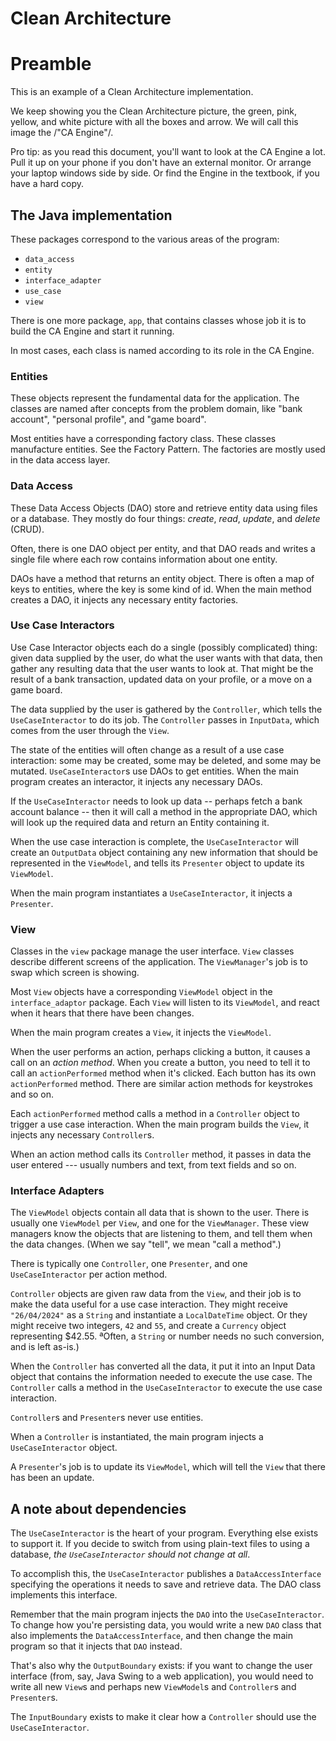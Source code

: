 # Clean Architecture

# Preamble

This is an example of a Clean Architecture implementation.

We keep showing you the Clean Architecture picture, the green, pink, yellow, and
white picture with all the boxes and arrow. We will call this image the /"CA
Engine"/.

Pro tip: as you read this document, you'll want to look at the CA Engine a lot.
Pull it up on your phone if you don't have an external monitor. Or arrange your
laptop windows side by side. Or find the Engine in the textbook, if you have
a hard copy.

## The Java implementation

These packages correspond to the various areas of the program:

* `data_access`
* `entity`
* `interface_adapter`
* `use_case`
* `view`

There is one more package, `app`, that contains classes whose job it is to build
the CA Engine and start it running.

In most cases, each class is named according to its role in the CA Engine.

### Entities

These objects represent the fundamental data for the application. The classes
are named after concepts from the problem domain, like "bank account", "personal
profile", and "game board".

Most entities have a corresponding factory class. These classes manufacture
entities. See the Factory Pattern. The factories are mostly used in the data
access layer.

### Data Access

These Data Access Objects (DAO) store and retrieve entity data using files or a
database. They mostly do four things: _create_, _read_, _update_, and _delete_
(CRUD).

Often, there is one DAO object per entity, and that DAO reads and writes a
single file where each row contains information about one entity.

DAOs have a method that returns an entity object. There is often a map of keys
to entities, where the key is some kind of id.  When the main method creates a
DAO, it injects any necessary entity factories.

### Use Case Interactors

Use Case Interactor objects each do a single (possibly complicated) thing: given
data supplied by the user, do what the user wants with that data, then gather
any resulting data that the user wants to look at. That might be the result of a
bank transaction, updated data on your profile, or a move on a game board.

The data supplied by the user is gathered by the `Controller`, which tells the
`UseCaseInteractor` to do its job. The `Controller` passes in `InputData`, which
comes from the user through the `View`.

The state of the entities will often change as a result of a use case
interaction: some may be created, some may be deleted, and some may be mutated. 
`UseCaseInteractor`s use DAOs to get entities. When the main program creates an
interactor, it injects any necessary DAOs.

If the `UseCaseInteractor` needs to look up data -- perhaps fetch a bank account
balance -- then it will call a method in the appropriate DAO, which will look
up the required data and return an Entity containing it.

When the use case interaction is complete, the `UseCaseInteractor` will create
an `OutputData` object containing any new information that should be represented
in the `ViewModel`, and tells its `Presenter` object to update its `ViewModel`.

When the main program instantiates a `UseCaseInteractor`, it injects a
`Presenter`.

### View

Classes in the `view` package manage the user interface. `View` classes describe
different screens of the application. The `ViewManager`'s job is to swap which
screen is showing.

Most `View` objects have a corresponding `ViewModel` object in the
`interface_adaptor` package. Each `View` will listen to its `ViewModel`, and
react when it hears that there have been changes.

When the main program creates a `View`, it injects the `ViewModel`.

When the user performs an action, perhaps clicking a button, it causes a call on
an _action method_. When you create a button, you need to tell it to call an
`actionPerformed` method when it's clicked. Each button has its own
`actionPerformed` method. There are similar action methods for keystrokes and so on.

Each `actionPerformed` method calls a method in a `Controller` object to trigger
a use case interaction. When the main program builds the `View`, it injects any
necessary `Controller`s.

When an action method calls its `Controller` method, it passes in data the user
entered --- usually numbers and text, from text fields and so on.

### Interface Adapters

The `ViewModel` objects contain all data that is shown to the user. There is
usually one `ViewModel` per `View`, and one for the `ViewManager`. These view
managers know the objects that are listening to them, and tell them when the
data changes. (When we say "tell", we mean "call a method".)

There is typically one `Controller`, one `Presenter`, and one
`UseCaseInteractor` per action method.

`Controller` objects are given raw data from the `View`, and their job is to
make the data useful for a use case interaction. They might receive
`"26/04/2024"` as a `String` and instantiate a `LocalDateTime` object. Or they
might receive two integers, `42` and `55`, and create a `Currency` object
representing $42.55. ªOften, a `String` or number needs no such conversion, and
is left as-is.)

When the `Controller` has converted all the data, it put it into an Input Data
object that contains the information needed to execute the use case. The
`Controller` calls a method in the `UseCaseInteractor` to execute the use case
interaction.

`Controller`s and `Presenter`s never use entities.

When a `Controller` is instantiated, the main program injects a
`UseCaseInteractor` object.

A `Presenter`'s job is to update its `ViewModel`, which will tell the `View`
that there has been an update.

## A note about dependencies

The `UseCaseInteractor` is the heart of your program. Everything else exists to
support it. If you decide to switch from using plain-text files to using a
database, _the `UseCaseInteractor` should not change at all_.

To accomplish this, the `UseCaseInteractor` publishes a `DataAccessInterface`
specifying the operations it needs to save and retrieve data. The DAO class
implements this interface.

Remember that the main program injects the `DAO` into the `UseCaseInteractor`.
To change how you're persisting data, you would write a new `DAO` class that also
implements the `DataAccessInterface`, and then change the main program so that
it injects that `DAO` instead.

That's also why the `OutputBoundary` exists: if you want to change the user
interface (from, say, Java Swing to a web application), you would need to write
all new `View`s and perhaps new `ViewModel`s and `Controller`s and `Presenter`s.

The `InputBoundary` exists to make it clear how a `Controller` should use the
`UseCaseInteractor`.
